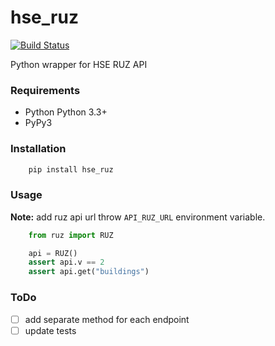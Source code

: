 # hse_ruz
[![Build Status](https://travis-ci.org/hell03end/hse_ruz.svg?branch=master)](https://travis-ci.org/hell03end/hse_ruz)

Python wrapper for HSE RUZ API

### Requirements
* Python Python 3.3+
* PyPy3

### Installation
```bash
    pip install hse_ruz
```

### Usage
**Note:** add ruz api url throw `API_RUZ_URL` environment variable.
```python
    from ruz import RUZ

    api = RUZ()
    assert api.v == 2
    assert api.get("buildings")
```

### ToDo
* [ ] add separate method for each endpoint
* [ ] update tests
